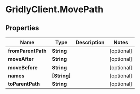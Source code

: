 # GridlyClient.MovePath

## Properties

Name | Type | Description | Notes
------------ | ------------- | ------------- | -------------
**fromParentPath** | **String** |  | [optional] 
**moveAfter** | **String** |  | [optional] 
**moveBefore** | **String** |  | [optional] 
**names** | **[String]** |  | [optional] 
**toParentPath** | **String** |  | [optional] 


